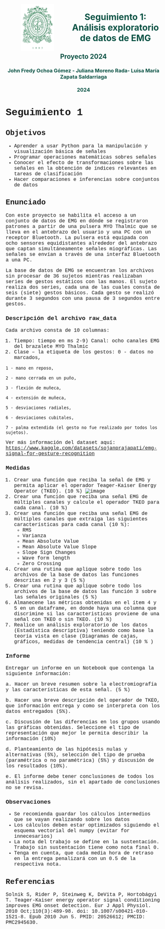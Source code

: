 <p><img alt="udeA logo" height="150px" src="https://github.com/freddyduitama/images/blob/master/logo.png?raw=true" align="left" hspace="50px" vspace="0px" style="width:107px;height:152px;"></p>
<h1><font color='0B5345'> <center>
Seguimiento 1: Análisis exploratorio de datos de EMG</center></font></h1>
<h2><font color='0B5345'> <center>
Proyecto 2024</center></font></h2>
<h3><font color='0B5345'> <center>
John Fredy Ochoa Gómez - Juliana Moreno Rada- Luisa María Zapata Saldarriaga </center></font></h3>
<h3><font color='0B5345'> <center>
2024 </center></font></h3>
<font  face="Courier New" size="3">
<p1><center> </center></p1>

# Seguimiento 1

## Objetivos
  * Aprender a usar Python para la manipulación y visualización básica de señales
  * Programar operaciones matemáticas sobres señales
  * Conocer el efecto de transformaciones sobre las señales en la obtención de índices relevantes en tareas de clasificación
  * Hacer comparaciones e inferencias sobre conjuntos de datos

## Enunciado

Con este proyecto se habilita el acceso a un conjunto de datos de EMG  en dónde se registraron patrones a partir de una pulsera MYO Thalmic que se lleva en el antebrazo del usuario y una PC con un receptor Bluetooth. La pulsera está equipada con ocho sensores equidistantes alrededor del antebrazo que captan simultáneamente señales miográficas. Las señales se envían a través de una interfaz Bluetooth a una PC.

La base de datos de EMG se encuentran los archivos sin procesar de 36 sujetos mientras realizaban series de gestos estáticos con las manos. El sujeto realiza dos series, cada una de las cuales consta de seis (siete) gestos básicos. Cada gesto se realizó durante 3 segundos con una pausa de 3 segundos entre gestos.

### Descripción del archivo raw_data

Cada archivo consta de 10 columnas:
  1) Tiempo: tiempo en ms
  2-9) Canal: ocho canales EMG del brazalete MYO Thalmic
  10) Clase – la etiqueta de los gestos:
    0 - datos no marcados,
      
    1 - mano en reposo,
    
    2 - mano cerrada en un puño,
    
    3 - flexión de muñeca,
    
    4 - extensión de muñeca,
    
    5 - desviaciones radiales,
    
    6 - desviaciones cubitales,
    
    7 - palma extendida (el gesto no fue realizado por todos los sujetos).

Ver más información del dataset aquí: https://www.kaggle.com/datasets/sojanprajapati/emg-signal-for-gesture-recognition

### Medidas 

1. Crear una función que reciba la señal de EMG y permita aplicar el operador Teager-Kaiser Energy Operator (TKEO). (10 %)
   ![image](https://github.com/biosenalesysistemas/proyecto/assets/157903370/6da85b8a-aa90-446a-aa53-5eab5d5a1a83)
2. Crear una función que reciba una señal EMG de múltiples canales y calcule el operador TKEO para cada canal. (10 %)
3. Crear una función que reciba una señal EMG de múltiples canales que extraiga las siguientes características para cada canal (10 %):
   -  RMS
   -  Varianza
   -  Mean Absolute Value
   -  Mean Absolute Value Slope
   -  Slope Sign Changes
   -  Wave form length
   -  Zero Crossing
4. Crear una rutina que aplique sobre todo los archivos de la base de datos las funciones descritas en 2 y 3 (5 %)
5. Crear una rutina que aplique sobre todo los archivos de la base de datos las función 3 sobre las señales originales (5 %)
6. Almanecene las métricas obtenidas en el ítem 4 y 5 en un dataframe, en donde haya una columna que discrimine si las caracteristicas proviene de una señal con TKEO o sin TKEO. (10 %)
7. Realice un análisis exploratorio de los datos (Estadística descriptiva) teniendo como base la teoría vista en clase (Diagramas de cajas, gráficos, medidas de tendencia central) (10 % )

### Informe
Entregar un informe en un Notebook que contenga la siguiente información: 

a. Hacer un breve resumen sobre la electromiografía y las características de esta señal. (5 %)

b. Hacer una breve descripción del operador de TKEO, que información entrega y como se interpreta con los datos entregados (5%).

c. Discusión  de  las  diferencias  en  los  grupos  usando  las  gráficas  obtenidas. Seleccione el   tipo   de representación que mejor le permita describir la información (10%)

d. Planteamiento de las hipótesis nulas y alternativas (5%), selección del tipo de prueba (paramétrica o no paramétrica) (5%) y discusión de los resultados (10%).

e. El informe debe tener conclusiones de todos los análisis realizados, sin el apartado de conclusiones no se revisa.

### Observaciones 
* Se  recomienda  guardar  los  cálculos  intermedios  que  se  vayan  realizando  sobre  los datos
* Los  cálculos  deben  estar optimizados  siguiendo  el  esquema  vectorial  del  numpy (evitar for innecesarios)
* La nota del trabajo se define en la sustentación. Trabajo sin sustentación tiene como nota final 0.
* Tenga en cuenta, que cada media hora de retraso en la entrega penalizará con un 0.5 de la respectiva nota.
 

## Referencias

Solnik S, Rider P, Steinweg K, DeVita P, Hortobágyi T. Teager-Kaiser energy operator signal conditioning improves EMG onset detection. Eur J Appl Physiol. 2010 Oct;110(3):489-98. doi: 10.1007/s00421-010-1521-8. Epub 2010 Jun 5. PMID: 20526612; PMCID: PMC2945630.


